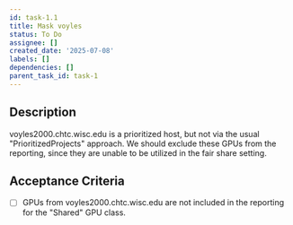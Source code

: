 ```yaml
---
id: task-1.1
title: Mask voyles
status: To Do
assignee: []
created_date: '2025-07-08'
labels: []
dependencies: []
parent_task_id: task-1
---
```


## Description
voyles2000.chtc.wisc.edu is a prioritized host, but not via the usual
"PrioritizedProjects" approach. We should exclude these GPUs from the reporting,
since they are unable to be utilized in the fair share setting.

## Acceptance Criteria
- [ ] GPUs from voyles2000.chtc.wisc.edu are not included in the reporting for the
"Shared" GPU class.